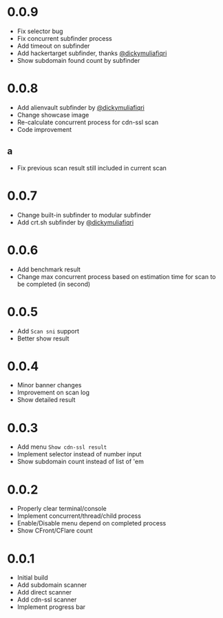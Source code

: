 # 0.0.9

- Fix selector bug
- Fix concurrent subfinder process
- Add timeout on subfinder
- Add hackertarget subfinder, thanks [@dickymuliafiqri](https://github.com/dickymuliafiqri)
- Show subdomain found count by subfinder

# 0.0.8

- Add alienvault subfinder by [@dickymuliafiqri](https://github.com/dickymuliafiqri)
- Change showcase image
- Re-calculate concurrent process for cdn-ssl scan
- Code improvement

## a

- Fix previous scan result still included in current scan

# 0.0.7

- Change built-in subfinder to modular subfinder
- Add crt.sh subfinder by [@dickymuliafiqri](https://github.com/dickymuliafiqri)

# 0.0.6

- Add benchmark result
- Change max concurrent process based on estimation time for scan to be completed (in second)

# 0.0.5

- Add `Scan sni` support
- Better show result

# 0.0.4

- Minor banner changes
- Improvement on scan log
- Show detailed result

# 0.0.3

- Add menu `Show cdn-ssl result`
- Implement selector instead of number input
- Show subdomain count instead of list of 'em

# 0.0.2

- Properly clear terminal/console
- Implement concurrent/thread/child process
- Enable/Disable menu depend on completed process
- Show CFront/CFlare count

# 0.0.1

- Initial build
- Add subdomain scanner
- Add direct scanner
- Add cdn-ssl scanner
- Implement progress bar
